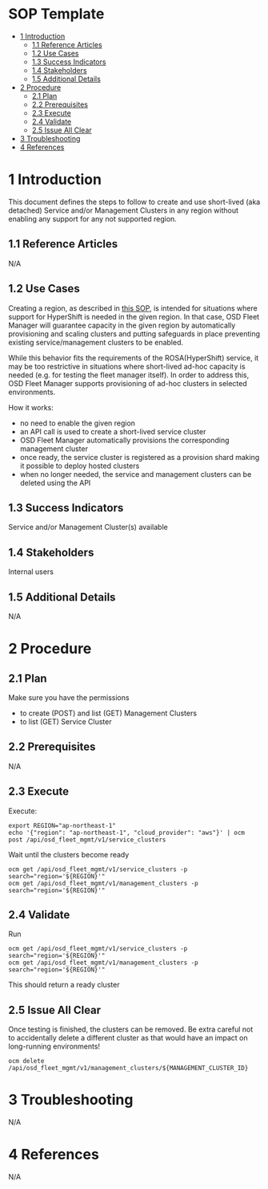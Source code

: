 <h1>SOP Template</h1>
 
<!-- START doctoc generated TOC please keep comment here to allow auto update -->
<!-- DON'T EDIT THIS SECTION, INSTEAD RE-RUN doctoc TO UPDATE -->
 
 
- [1 Introduction](#1-introduction)
  - [1.1 Reference Articles](#11-reference-articles)
  - [1.2 Use Cases](#12-use-cases)
  - [1.3 Success Indicators](#13-success-indicators)
  - [1.4 Stakeholders](#14-stakeholders)
  - [1.5 Additional Details](#15-additional-details)
- [2 Procedure](#2-procedure)
  - [2.1 Plan](#21-plan)
  - [2.2 Prerequisites](#22-prerequisites)
  - [2.3 Execute](#23-execute)
  - [2.4 Validate](#24-validate)
  - [2.5 Issue All Clear](#25-issue-all-clear)
- [3 Troubleshooting](#3-troubleshooting)
- [4 References](#4-references)
 
<!-- END doctoc generated TOC please keep comment here to allow auto update -->
 
# 1 Introduction
 
This document defines the steps to follow to create and use short-lived (aka detached) Service and/or Management Clusters in any region without enabling any support for any not supported region.

 
## 1.1 Reference Articles
 
N/A
 
## 1.2 Use Cases
 
Creating a region, as described in [this SOP](create-new-region.md), is intended for situations where support for HyperShift is needed in the given region. In that case, OSD Fleet Manager will guarantee capacity in the given region by automatically provisioning and scaling clusters and putting safeguards in place preventing existing service/management clusters to be enabled.

While this behavior fits the requirements of the ROSA(HyperShift) service, it may be too restrictive in situations where short-lived ad-hoc capacity is needed (e.g. for testing the fleet manager itself). In order to address this, OSD Fleet Manager supports provisioning of ad-hoc clusters in selected environments.

How it works:
* no need to enable the given region
* an API call is used to create a short-lived service cluster
* OSD Fleet Manager automatically provisions the corresponding management cluster
* once ready, the service cluster is registered as a provision shard making it possible to deploy hosted clusters
* when no longer needed, the service and management clusters can be deleted using the API

## 1.3 Success Indicators
 
Service and/or Management Cluster(s) available 
 
## 1.4 Stakeholders
 
Internal users
 
## 1.5 Additional Details
 
N/A 
 
# 2 Procedure
 
## 2.1 Plan
 
Make sure you have the permissions
* to create (POST) and list (GET) Management Clusters 
* to list (GET) Service Cluster
 
## 2.2 Prerequisites
 
N/A
 
## 2.3 Execute

Execute:
```
export REGION="ap-northeast-1"
echo '{"region": "ap-northeast-1", "cloud_provider": "aws"}' | ocm post /api/osd_fleet_mgmt/v1/service_clusters
```

Wait until the clusters become ready

```
ocm get /api/osd_fleet_mgmt/v1/service_clusters -p search="region='${REGION}'"
ocm get /api/osd_fleet_mgmt/v1/management_clusters -p search="region='${REGION}'"
```
 
## 2.4 Validate
Run
```
ocm get /api/osd_fleet_mgmt/v1/service_clusters -p search="region='${REGION}'"
ocm get /api/osd_fleet_mgmt/v1/management_clusters -p search="region='${REGION}'"
```
This should return a ready cluster
 
## 2.5 Issue All Clear
 
Once testing is finished, the clusters can be removed. Be extra careful not to accidentally delete a different cluster as that would have an impact on long-running environments!

```ocm delete /api/osd_fleet_mgmt/v1/service_clusters/${SERVICE_CLUSTER_ID}
ocm delete /api/osd_fleet_mgmt/v1/management_clusters/${MANAGEMENT_CLUSTER_ID}
```
 
# 3 Troubleshooting
 
N/A

# 4 References
 
N/A
